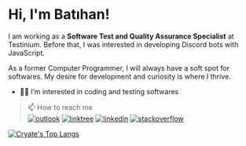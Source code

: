 <h1>Hi, I'm Batıhan!</h1>
  
I am working as a <strong>Software Test and Quality Assurance Specialist</strong> at Testinium. Before that, I was interested in developing Discord bots with JavaScript.
<p>As a former Computer Programmer, I will always have a soft spot for softwares. My desire for development and curiosity is where I thrive.</p>


- 👨‍💻 I’m interested in coding and testing softwares
> 📫 How to reach me                                                                           
[![outlook](https://img.shields.io/badge/Microsoft_Outlook-0078D4?style=for-the-badge&logo=microsoft-outlook&logoColor=white)][1]
[![linktree](https://img.shields.io/badge/linktree-39E09B?style=for-the-badge&logo=linktree&logoColor=white)][2]
[![linkedin](https://img.shields.io/badge/LinkedIn-0077B5?style=for-the-badge&logo=linkedin&logoColor=white)][3]
[![stackoverflow](https://img.shields.io/badge/Stack_Overflow-FE7A16?style=for-the-badge&logo=stack-overflow&logoColor=white)][4]

[1]: mailto:bathankota@hotmail.com
[2]: https://linktr.ee/cryate
[3]: https://linkedin.com/in/cryate
[4]: https://stackoverflow.com/users/20669644/cryate

[![Cryate's Top Langs](https://github-readme-stats.vercel.app/api/top-langs/?username=TheCryate&size_weight=0.5&count_weight=0.5&theme=highcontrast)](https://github.com/anuraghazra/github-readme-stats)
